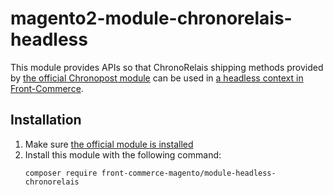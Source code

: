 # magento2-module-chronorelais-headless

This module provides APIs so that ChronoRelais shipping methods provided by [the
official Chronopost module](https://www.chronopost.fr/fr/plateformes-e-commerce)
can be used in [a headless context in
Front-Commerce](https://developers.front-commerce.com/docs/advanced/shipping/chronorelais).

## Installation

1. Make sure [the official module is installed](https://www.chronopost.fr/fr/plateformes-e-commerce)
2. Install this module with the following command:
   ```
   composer require front-commerce-magento/module-headless-chronorelais
   ```

